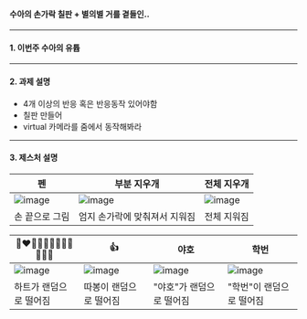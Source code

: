 #### 수아의 손가락 칠판 + 별의별 거를 곁들인..
---

#### 1. 이번주 수아의 유튭


---
#### 2. 과제 설명
- 4개 이상의 반응 혹은 반응동작 있어야함
- 칠판 만들어
- virtual 카메라를 줌에서 동작해봐라

---
#### 3. 제스처 설명
|펜|부분 지우개|전체 지우개|
|---|-----|------|
|![image](https://github.com/user-attachments/assets/79ff0e96-e382-4dee-aac9-17c46d4771d5)|![image](https://github.com/user-attachments/assets/5b9b0a4d-521a-461d-b332-b82591c69ee0)|![image](https://github.com/user-attachments/assets/3f32b085-c9d2-4c9b-b1a9-9716d79b8cd8)|
|손 끝으로 그림|엄지 손가락에 맞춰져서 지워짐|전체 지워짐|

|🩷❤🧡💛💜💙🩵💚🖤🩶🤍🤎|👍|야호|학번|
|-----|-----------|------|--------|
|![image](https://github.com/user-attachments/assets/aebc11d7-e9bb-453c-a116-82fb1bd7f381)|![image](https://github.com/user-attachments/assets/cb7eec9f-b6f4-425a-908a-71f27126eb43)|![image](https://github.com/user-attachments/assets/4ea6afc3-8bae-46bd-9782-ad3b1b2f2ff8)|![image](https://github.com/user-attachments/assets/1a4286f3-af3b-4aa6-9c84-054daa40e003)|
|하트가 랜덤으로 떨어짐|따봉이 랜덤으로 떨어짐|"야호"가 랜덤으로 떨어짐|"학번"이 랜덤으로 떨어짐|




